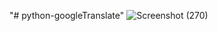 "# python-googleTranslate" 
![Screenshot (270)](https://user-images.githubusercontent.com/50844224/148684662-cdca97cc-f9fb-4435-a687-180657494085.png)
